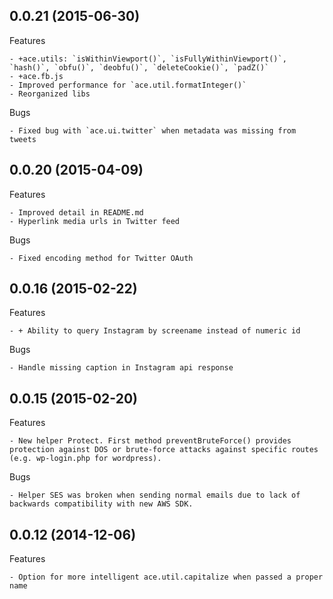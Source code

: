 <!--## 0.1.0 (2015-07-25)
[https://github.com/fluffybunnies/ace/compare/519a838cce7121b766599bd529750cf1a08a5245...3de3fbf0e85d2737c278ced48c42806134223ae3](diff)

Features

	- Bumped to 0.1.0: New API scaffolding, paving the path for v1.0.0
		- Design pattern: CAO( Controller > Adapter > DAO < DTO )
	- New to `\ace\Ace`
		- `setAssetHeadersForFilename()`, `sphericalDistance()`, date/time helpers
	- Codified Exceptions	
	- Routes split by request method
	- New to `ace.js`
		- `ace.util.formatDate`
		- `ace.getAppVersion`
		- `ace.log`
	- `ace.loader.js`
		- No more finickyness re overlapping loader animations
	- `ace.highlight.js`
		- Try it, it's fun. Probably turn it into a jQ extension later
	- `ace.resource.js`
		- On-demand versioned asset loading. Think require with packs and css.
	- `ace.req.js`
		- Wrapper for calling api: `ace.req('comments','post',{msg:'sup!'})`
	- New shorthand: `ace.pop('Message body', 'Message header')`
	- Some new button stylez
	- Node webserver: `test_php_server.js`


Bugs

	- Patched XSS and CSRF vulnerabilities
	- Fixed issue with the event bus' `ready()` implementation


-->
## 0.0.21 (2015-06-30)

Features

	- +ace.utils: `isWithinViewport()`, `isFullyWithinViewport()`, `hash()`, `obfu()`, `deobfu()`, `deleteCookie()`, `padZ()`
	- +ace.fb.js
	- Improved performance for `ace.util.formatInteger()`
	- Reorganized libs


Bugs

	- Fixed bug with `ace.ui.twitter` when metadata was missing from tweets



## 0.0.20 (2015-04-09)

Features

	- Improved detail in README.md
	- Hyperlink media urls in Twitter feed


Bugs

	- Fixed encoding method for Twitter OAuth



## 0.0.16 (2015-02-22)

Features

	- + Ability to query Instagram by screename instead of numeric id


Bugs

	- Handle missing caption in Instagram api response



## 0.0.15 (2015-02-20)

Features

	- New helper Protect. First method preventBruteForce() provides protection against DOS or brute-force attacks against specific routes (e.g. wp-login.php for wordpress).


Bugs

	- Helper SES was broken when sending normal emails due to lack of backwards compatibility with new AWS SDK.



## 0.0.12 (2014-12-06)

Features

	- Option for more intelligent ace.util.capitalize when passed a proper name
